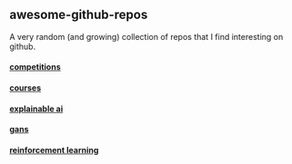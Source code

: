 ## awesome-github-repos

A very random (and growing) collection of repos that I find interesting on github.

#### [competitions](./competitions.md)

#### [courses](./courses.md)

#### [explainable ai](./explainable_ai.md)

#### [gans](./gans.md)

#### [reinforcement learning](./reinforcement_learning.md)
